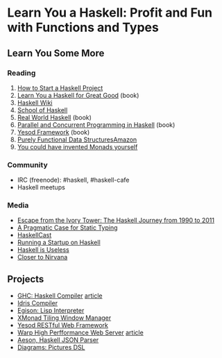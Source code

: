 # Learn You a Haskell: Profit and Fun with Functions and Types
## Learn You Some More

### Reading

1. [How to Start a Haskell Project](http://jabberwocky.eu/2013/10/24/how-to-start-a-new-haskell-project/)
1. [Learn You a Haskell for Great Good](http://learnyouahaskell.com/) (book)
1. [Haskell Wiki](http://www.haskell.org/haskellwiki/Haskell)
1. [School of Haskell](https://www.fpcomplete.com/school)
1. [Real World Haskell](http://book.realworldhaskell.org/) (book)
1. [Parallel and Concurrent Programming in Haskell](http://chimera.labs.oreilly.com/books/1230000000929) (book)
1. [Yesod Framework](http://www.yesodweb.com/book) (book)
1. [Purely Functional Data Structures](http://www.cs.cmu.edu/~rwh/theses/okasaki.pdf)[Amazon](http://www.amazon.com/Purely-Functional-Structures-Chris-Okasaki/dp/0521663504)
1. [You could have invented Monads yourself](http://blog.sigfpe.com/2006/08/you-could-have-invented-monads-and.html)

### Community

* IRC (freenode): #haskell, #haskell-cafe
* Haskell meetups

### Media

* [Escape from the Ivory Tower: The Haskell Journey from 1990 to 2011](http://yow.eventer.com/yow-2011-1004/escape-from-the-ivory-tower-the-haskell-journey-from-1990-to-2011-by-simon-peyton-jones-1054)
* [A Pragmatic Case for Static Typing](https://vimeo.com/72870631)
* [HaskellCast](http://www.haskellcast.com/)
* [Running a Startup on Haskell](http://www.youtube.com/watch?v=ZR3Jirqk6W8)
* [Haskell is Useless](http://www.youtube.com/watch?v=iSmkqocn0oQ)
* [Closer to Nirvana](http://www.youtube.com/watch?v=xmjvOLlCdFU)

## Projects

* [GHC: Haskell Compiler](https://github.com/ghc/ghc) [article](http://www.aosabook.org/en/ghc.html)
* [Idris Compiler](http://www.idris-lang.org/)
* [Egison: Lisp Interpreter](http://www.egison.org/)
* [XMonad Tiling Window Manager](https://github.com/xmonad/xmonad)
* [Yesod RESTful Web Framework](https://github.com/yesodweb/yesod)
* [Warp High Perfformance Web Server](https://github.com/yesodweb/wai/tree/master/warp) [article](http://aosabook.org/en/posa/warp.html)
* [Aeson, Haskell JSON Parser](https://github.com/bos/aeson)
* [Diagrams: Pictures DSL](https://github.com/diagrams/diagrams-core)
